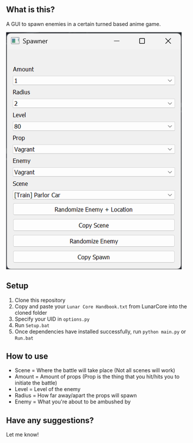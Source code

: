 ## What is this?

A GUI to spawn enemies in a certain turned based anime game.

![Demo](Demo.png)

## Setup

1. Clone this repository
2. Copy and paste your `Lunar Core Handbook.txt` from LunarCore into the cloned folder
3. Specify your UID in `options.py`
4. Run `Setup.bat`
5. Once dependencies have installed successfully, run `python main.py` or `Run.bat`

## How to use

- Scene = Where the battle will take place (Not all scenes will work)
- Amount = Amount of props (Prop is the thing that you hit/hits you to initiate the battle)
- Level = Level of the enemy
- Radius = How far away/apart the props will spawn
- Enemy = What you're about to be ambushed by

## Have any suggestions?

Let me know!
